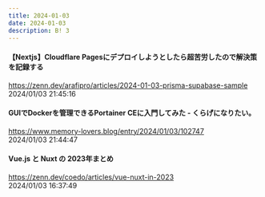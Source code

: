 ```yaml
---
title: 2024-01-03
date: 2024-01-03
description: B! 3
---
```


#### 【Nextjs】Cloudflare Pagesにデプロイしようとしたら超苦労したので解決策を記録する
https://zenn.dev/arafipro/articles/2024-01-03-prisma-supabase-sample<br>
2024/01/03 21:45:16<br>


#### GUIでDockerを管理できるPortainer CEに入門してみた - くらげになりたい。
https://www.memory-lovers.blog/entry/2024/01/03/102747<br>
2024/01/03 21:44:47<br>


#### Vue.js と Nuxt の 2023年まとめ
https://zenn.dev/coedo/articles/vue-nuxt-in-2023<br>
2024/01/03 16:37:49<br>


